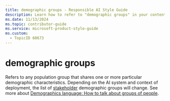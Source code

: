 ```yaml
---
title: demographic groups - Responsible AI Style Guide
description: Learn how to refer to "demographic groups" in your content.
ms.date: 11/13/2024
ms.topic: contributor-guide
ms.service: microsoft-product-style-guide
ms.custom:
  - TopicID 60673
---
```



# demographic groups

Refers to any population group that shares one or more particular demographic characteristics. Depending on the AI system and context of deployment, the list of [stakeholder](~\responsible-ai-style-guide\a-z-word-list\s\stakeholders.md) demographic groups will change. See more about [Demographics language: How to talk about groups of people](~\responsible-ai-style-guide\fairness\demographics-language\demographics-language-how-to-talk-about-groups-of-people.md).